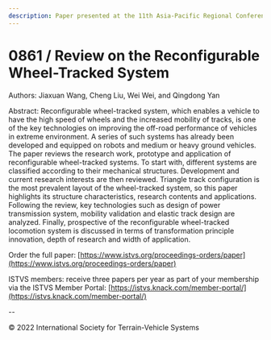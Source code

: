 ```yaml
---
description: Paper presented at the 11th Asia-Pacific Regional Conference of the ISTVS
---
```


# 0861 / Review on the Reconfigurable Wheel-Tracked System

Authors: Jiaxuan Wang, Cheng Liu, Wei Wei, and Qingdong Yan

Abstract: Reconfigurable wheel-tracked system, which enables a vehicle to have the high speed of wheels and the increased mobility of tracks, is one of the key technologies on improving the off-road performance of vehicles in extreme environment. A series of such systems has already been developed and equipped on robots and medium or heavy ground vehicles. The paper reviews the research work, prototype and application of reconfigurable wheel-tracked systems. To start with, different systems are classified according to their mechanical structures. Development and current research interests are then reviewed. Triangle track configuration is the most prevalent layout of the wheel-tracked system, so this paper highlights its structure characteristics, research contents and applications. Following the review, key technologies such as design of power transmission system, mobility validation and elastic track design are analyzed. Finally, prospective of the reconfigurable wheel-tracked locomotion system is discussed in terms of transformation principle innovation, depth of research and width of application.

Order the full paper: [https://www.istvs.org/proceedings-orders/paper](https://www.istvs.org/proceedings-orders/paper)

ISTVS members: receive three papers per year as part of your membership via the ISTVS Member Portal: [https://istvs.knack.com/member-portal/](https://istvs.knack.com/member-portal/)

\--

© 2022 International Society for Terrain-Vehicle Systems
